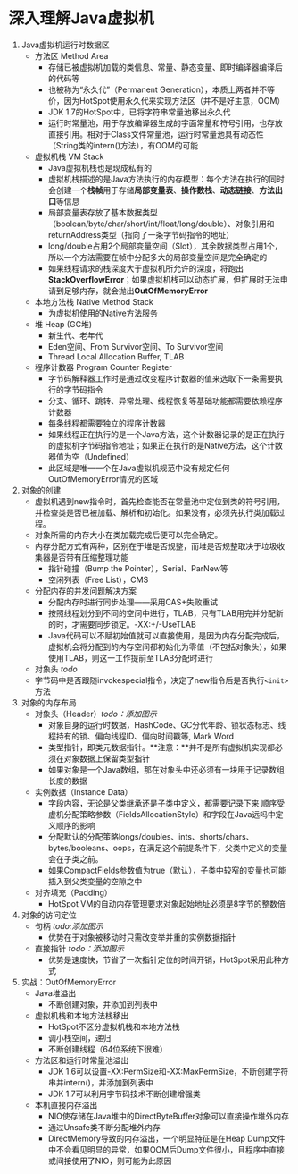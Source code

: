 # 深入理解Java虚拟机

1. Java虚拟机运行时数据区
    - 方法区 Method Area
        - 存储已被虚拟机加载的类信息、常量、静态变量、即时编译器编译后的代码等
        - 也被称为“永久代”（Permanent Generation），本质上两者并不等价，因为HotSpot使用永久代来实现方法区（并不是好主意，OOM）
        - JDK 1.7的HotSpot中，已将字符串常量池移出永久代
        - 运行时常量池，用于存放编译器生成的字面常量和符号引用，也存放直接引用。相对于Class文件常量池，运行时常量池具有动态性（String类的intern()方法），有OOM的可能
    - 虚拟机栈 VM Stack
        - Java虚拟机栈也是现成私有的
        - 虚拟机栈描述的是Java方法执行的内存模型：每个方法在执行的同时会创建一个**栈帧**用于存储**局部变量表**、**操作数栈**、**动态链接**、**方法出口**等信息
        - 局部变量表存放了基本数据类型（boolean/byte/char/short/int/float/long/double）、对象引用和returnAddress类型（指向了一条字节码指令的地址）
        - long/double占用2个局部变量空间（Slot），其余数据类型占用1个，所以一个方法需要在帧中分配多大的局部变量空间是完全确定的
        - 如果线程请求的栈深度大于虚拟机所允许的深度，将跑出**StackOverflowError**；如果虚拟机栈可以动态扩展，但扩展时无法申请到足够内存，就会抛出**OutOfMemoryError**
    - 本地方法栈 Native Method Stack
        - 为虚拟机使用的Native方法服务
    - 堆 Heap (GC堆)
        - 新生代、老年代
        - Eden空间、From Survivor空间、To Survivor空间
        - Thread Local Allocation Buffer, TLAB
    - 程序计数器 Program Counter Register
        - 字节码解释器工作时是通过改变程序计数器的值来选取下一条需要执行的字节码指令
        - 分支、循环、跳转、异常处理、线程恢复等基础功能都需要依赖程序计数器
        - 每条线程都需要独立的程序计数器
        - 如果线程正在执行的是一个Java方法，这个计数器记录的是正在执行的虚拟机字节码指令地址；如果正在执行的是Native方法，这个计数器值为空（Undefined）
        - 此区域是唯一一个在Java虚拟机规范中没有规定任何OutOfMemoryError情况的区域
2. 对象的创建
    - 虚拟机遇到new指令时，首先检查能否在常量池中定位到类的符号引用，并检查类是否已被加载、解析和初始化。如果没有，必须先执行类加载过程。
    - 对象所需的内存大小在类加载完成后便可以完全确定。
    - 内存分配方式有两种，区别在于堆是否规整，而堆是否规整取决于垃圾收集器是否带有压缩整理功能
        - 指针碰撞（Bump the Pointer），Serial、ParNew等
        - 空闲列表（Free List），CMS
    - 分配内存的并发问题解决方案
        - 分配内存时进行同步处理——采用CAS+失败重试
        - 按照线程划分到不同的空间中进行，TLAB，只有TLAB用完并分配新的时，才需要同步锁定。-XX:+/-UseTLAB
        - Java代码可以不赋初始值就可以直接使用，是因为内存分配完成后，虚拟机会将分配到的内存空间都初始化为零值（不包括对象头），如果使用TLAB，则这一工作提前至TLAB分配时进行
    - 对象头 *todo*
    - 字节码中是否跟随invokespecial指令，决定了new指令后是否执行`<init>`方法
3. 对象的内存布局
    - 对象头（Header）*todo：添加图示*
        - 对象自身的运行时数据，HashCode、GC分代年龄、锁状态标志、线程持有的锁、偏向线程ID、偏向时间戳等, Mark Word
        - 类型指针，即类元数据指针。**注意：**并不是所有虚拟机实现都必须在对象数据上保留类型指针
        - 如果对象是一个Java数组，那在对象头中还必须有一块用于记录数组长度的数据
    - 实例数据（Instance Data）
        - 字段内容，无论是父类继承还是子类中定义，都需要记录下来
        顺序受虚机分配策略参数（FieldsAllocationStyle）和字段在Java远吗中定义顺序的影响
        - 分配默认的分配策略longs/doubles、ints、shorts/chars、bytes/booleans、oops，在满足这个前提条件下，父类中定义的变量会在子类之前。
        - 如果CompactFields参数值为true（默认），子类中较窄的变量也可能插入到父类变量的空隙之中
    - 对齐填充（Padding）
        - HotSpot VM的自动内存管理要求对象起始地址必须是8字节的整数倍
4. 对象的访问定位
    - 句柄 *todo:添加图示*
        - 优势在于对象被移动时只需改变举并重的实例数据指针
    - 直接指针 *todo：添加图示*
        - 优势是速度快，节省了一次指针定位的时间开销，HotSpot采用此种方式
5. 实战：OutOfMemoryError
    - Java堆溢出
        - 不断创建对象，并添加到列表中
    - 虚拟机栈和本地方法栈移出
        - HotSpot不区分虚拟机栈和本地方法栈
        - 调小栈空间，递归
        - 不断创建线程（64位系统下很难）
    - 方法区和运行时常量池溢出
        - JDK 1.6可以设置-XX:PermSize和-XX:MaxPermSize，不断创建字符串并intern()，并添加到列表中
        - JDK 1.7可以利用字节码技术不断创建增强类
    - 本机直接内存溢出
        - NIO使存储在Java堆中的DirectByteBuffer对象可以直接操作堆外内存
        - 通过Unsafe类不断分配堆外内存
        - DirectMemory导致的内存溢出，一个明显特征是在Heap Dump文件中不会看见明显的异常，如果OOM后Dump文件很小，且程序中直接或间接使用了NIO，则可能为此原因

